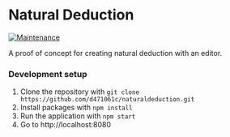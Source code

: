 # Natural Deduction
[![Maintenance](https://img.shields.io/badge/Maintained%3F-no-red.svg)](https://bitbucket.org/lbesson/ansi-colors)

A proof of concept for creating natural deduction with an editor.

### Development setup
1. Clone the repository with `git clone https://github.com/d471061c/naturaldeduction.git`
2. Install packages with `npm install`
3. Run the application with `npm start`
4. Go to http://localhost:8080